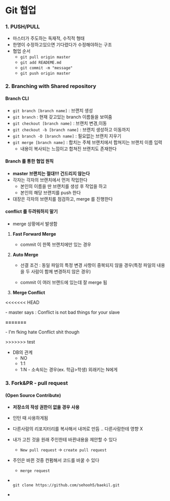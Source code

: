 # Git 협업

### 1. PUSH/PULL

- 마스터가 주도하는 독재적, 수직적 형태
- 한명이 수정하고있으면 기다렸다가 수정해야하는 구조
- 협업 순서
  - `git pull origin master`
  - `git add READEME.md`
  - `git commit -m "message"`
  - `git push origin master`

### 2. Branching with Shared repository

#### Branch CLI

- `git branch [branch name]` : 브랜치 생성
- `git branch` : 현재 갖고있는 branch 이름들을 보여줌
- `git checkout [branch name]` : 브랜치 변경,이동
- `git checkout -b [branch name]` : 브랜치 생성하고 이동까지
- `git branch -D [branch name]` : 필요없는 브랜치 지우기
- `git merge [branch name]` : 합치는 주체 브랜치에서 합쳐지는 브랜치 이름 입력 
  - 내용이 복사되는 느낌이고 합쳐진 브랜치도 존재한다



#### Branch 를 통한 협업 원칙

- **master 브랜치는 절대!!! 건드리지 않는다**
- 각자는 각자의 브랜치에서 먼저 작업한다
  - 본인의 이름을 딴 브랜치를 생성 후 작업을 하고
  - 본인의 해당 브랜치를 push 한다
- 대장은 각자의 브랜치를 점검하고, merge 를 진행한다



#### conflict 를 두려워하지 말기

- merge 상황에서 발생함

1. **Fast Forward Merge**

   - commit 이 한쪽 브랜치에만 있는 경우

2. **Auto Merge**

   - 선결 조건 : 동일 파일의 특정 변경 사항이 중복되지 않을 경우(특정 파일의 내용을 두 사람이 함께 변경하지 않은 경우)

   - commit 이 여러 브랜드에 있는데 잘 merge 됨

3. **Merge Conflict**

<<<<<<< HEAD

\- master says : Conflict is not bad things for your slave

**=======**

\- I'm fking hate Conflict shit though

\>>>>>>> test



- DB의 관계
  - NO
  - 1:1
  - 1:N - 소속되는 경우(ex. 학급>학생) 외래키는 N에게



### 3. Fork&PR - pull request

#### (Open Source Contribute)

- **저장소의 작성 권한이 없을 경우 사용**

- 인턴 때 사용하게됨

- 다른사람의 리포지터리를 복사해서 내꺼로 만듬 .. 다른사람한테 영향 X

- 내가 고친 것을 원래 주인한테 바뀐내용을 제안할 수 있다

  - `New pull request` -> `create pull request`

- 주인은 바뀐 것중 컨펌해서 코드를 바꿀 수 있다

  - `merge request`

- ```
  
  git clone https://github.com/sehooh5/baekil.git
  
  ```

- 

